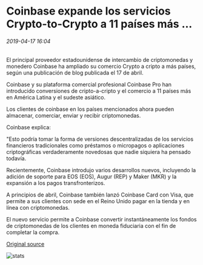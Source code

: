 # Coinbase expande los servicios Crypto-to-Crypto a 11 países más ...

###### 2019-04-17 16:04

El principal proveedor estadounidense de intercambio de criptomonedas y monedero Coinbase ha ampliado su comercio Crypto a cripto a más países, según una publicación de blog publicada el 17 de abril.

Coinbase y su plataforma comercial profesional Coinbase Pro han introducido conversiones de cripto-a-cripto y el comercio a 11 países más en América Latina y el sudeste asiático.

Los clientes de coinbase en los países mencionados ahora pueden almacenar, comerciar, enviar y recibir criptomonedas.

Coinbase explica:

"Esto podría tomar la forma de versiones descentralizadas de los servicios financieros tradicionales como préstamos o micropagos o aplicaciones criptográficas verdaderamente novedosas que nadie siquiera ha pensado todavía.

Recientemente, Coinbase introdujo varios desarrollos nuevos, incluyendo la adición de soporte para EOS (EOS), Augur (REP) y Maker (MKR) y la expansión a los pagos transfronterizos.

A principios de abril, Coinbase también lanzó Coinbase Card con Visa, que permite a sus clientes con sede en el Reino Unido pagar en la tienda y en línea con criptomonedas.

El nuevo servicio permite a Coinbase convertir instantáneamente los fondos de criptomonedas de los clientes en moneda fiduciaria con el fin de completar la compra.

[Original source](https://cointelegraph.com/news/coinbase-expands-crypto-to-crypto-services-to-11-more-countries)

![stats](https://c.statcounter.com/11760860/0/a89fa40b/1/ "stats")